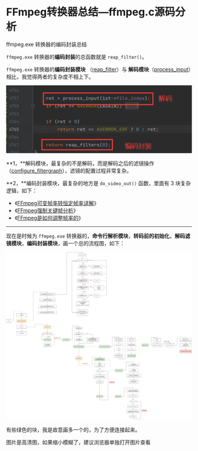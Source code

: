# FFmpeg转换器总结—ffmpeg.c源码分析

<div id="meta-description---">ffmpeg.exe 转换器的编码封装总结</div>

`ffmpeg.exe` 转换器的**编码封装**的总函数就是 `reap_filter()`。

`ffmpeg.exe` 转换器的**编码封装模块** （[reap_filter](https://ffmpeg.xianwaizhiyin.net/ffmpeg/reap_filters.html)）与 **解码模块**（[process_input](https://ffmpeg.xianwaizhiyin.net/ffmpeg/process_input.html)）相比，我觉得两者的复杂度不相上下。

![1-1](encode_summary\1-1.png)

**1，**解码模块，最复杂的不是解码，而是解码之后的滤镜操作（[configure_filtergraph](https://ffmpeg.xianwaizhiyin.net/ffmpeg/configure_filtergraph.html)），滤镜的配置过程非常复杂。

**2，**编码封装模块，最复杂的地方是 `do_video_out()` 函数，里面有 3 块复杂逻辑，如下：

- 《[FFmpeg可变帧率转恒定帧率详解](https://ffmpeg.xianwaizhiyin.net/ffmpeg/vfr_to_cfr.html)》
- 《[FFmpeg强制关键帧分析](https://ffmpeg.xianwaizhiyin.net/ffmpeg/force_keyframe.html)》
- 《[FFmpeg是如何调整帧率的](https://ffmpeg.xianwaizhiyin.net/ffmpeg/change_framerate.html)》

---

现在是时候为 `ffmpeg.exe` 转换器的，**命令行解析模块**，**转码前的初始化**，**解码滤镜模块**，**编码封装模块**，画一个总的流程图，如下：

![1-2](encode_summary\1-2.jpg)

有些绿色的块，我是故意画多一个的，为了方便连接起来。

图片是高清图，如果缩小模糊了，建议浏览器单独打开图片查看
